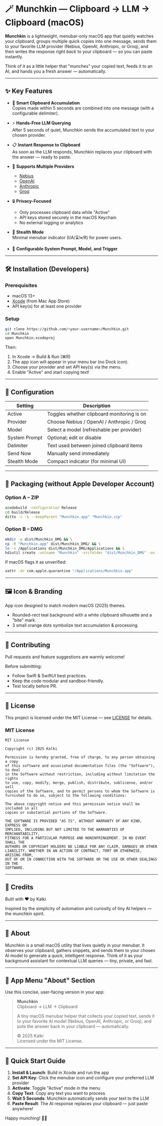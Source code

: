 # 🪄 Munchkin — Clipboard → LLM → Clipboard (macOS)

**Munchkin** is a lightweight, menubar-only macOS app that quietly watches your clipboard, groups multiple quick copies into one message, sends them to your favorite LLM provider (Nebius, OpenAI, Anthropic, or Groq), and then writes the response *right back* to your clipboard — so you can paste instantly.

Think of it as a little helper that "munches" your copied text, feeds it to an AI, and hands you a fresh answer — automatically.

---

## ✨ Key Features

- 🧩 **Smart Clipboard Accumulation**  
  Copies made within 5 seconds are combined into one message (with a configurable delimiter).

- ⚡ **Hands-Free LLM Querying**  
  After 5 seconds of quiet, Munchkin sends the accumulated text to your chosen provider.

- 📋 **Instant Response to Clipboard**  
  As soon as the LLM responds, Munchkin replaces your clipboard with the answer — ready to paste.

- 🧠 **Supports Multiple Providers**  
  - [Nebius](https://studio.nebius.com)  
  - [OpenAI](https://platform.openai.com)  
  - [Anthropic](https://anthropic.com)  
  - [Groq](https://groq.com)

- 🔒 **Privacy-Focused**  
  - Only processes clipboard data while "Active"  
  - API keys stored securely in the macOS Keychain  
  - No external logging or analytics

- 🧭 **Stealth Mode**  
  Minimal menubar indicator (I/A/⏳/⏸/R) for power users.

- 🧰 **Configurable System Prompt, Model, and Trigger**

---

## 🛠️ Installation (Developers)

### Prerequisites
- macOS 13+  
- [Xcode](https://developer.apple.com/xcode/) (from Mac App Store)  
- API key(s) for at least one provider

### Setup

```bash
git clone https://github.com/<your-username>/Munchkin.git
cd Munchkin
open Munchkin.xcodeproj
```

Then:

1. In Xcode → Build & Run (⌘R)
2. The app icon will appear in your menu bar (no Dock icon).
3. Choose your provider and set API key(s) via the menu.
4. Enable "Active" and start copying text!

---

## 🧩 Configuration

| Setting | Description |
|---------|-------------|
| Active | Toggles whether clipboard monitoring is on |
| Provider | Choose Nebius / OpenAI / Anthropic / Groq |
| Model | Select a model (refreshable per provider) |
| System Prompt | Optional; edit or disable |
| Delimiter | Text used between joined clipboard items |
| Send Now | Manually send immediately |
| Stealth Mode | Compact indicator (for minimal UI) |

---

## 🧪 Packaging (without Apple Developer Account)

### Option A – ZIP

```bash
xcodebuild -configuration Release
cd build/Release
ditto -c -k --keepParent "Munchkin.app" "Munchkin.zip"
```

### Option B – DMG

```bash
mkdir -p dist/Munchkin_DMG && \
cp -R "Munchkin.app" dist/Munchkin_DMG/ && \
ln -s /Applications dist/Munchkin_DMG/Applications && \
hdiutil create -volname "Munchkin" -srcfolder "dist/Munchkin_DMG" -ov -format UDZO "Munchkin.dmg"
```

If macOS flags it as unverified:

```bash
xattr -dr com.apple.quarantine "/Applications/Munchkin.app"
```

---

## 🖼️ Icon & Branding

App icon designed to match modern macOS (2025) themes.

- Rounded-rect teal background with a white clipboard silhouette and a "bite" mark.
- 3 small orange dots symbolize text accumulation & processing.

---

## 🤝 Contributing

Pull requests and feature suggestions are warmly welcome!

Before submitting:
- Follow Swift & SwiftUI best practices.
- Keep the code modular and sandbox-friendly.
- Test locally before PR.

---

## 🪪 License

This project is licensed under the MIT License — see [LICENSE](LICENSE) for details.

### MIT License

```text
MIT License

Copyright (c) 2025 Kalki

Permission is hereby granted, free of charge, to any person obtaining a copy
of this software and associated documentation files (the "Software"), to deal
in the Software without restriction, including without limitation the rights
to use, copy, modify, merge, publish, distribute, sublicense, and/or sell
copies of the Software, and to permit persons to whom the Software is
furnished to do so, subject to the following conditions:

The above copyright notice and this permission notice shall be included in all
copies or substantial portions of the Software.

THE SOFTWARE IS PROVIDED "AS IS", WITHOUT WARRANTY OF ANY KIND, EXPRESS OR
IMPLIED, INCLUDING BUT NOT LIMITED TO THE WARRANTIES OF MERCHANTABILITY,
FITNESS FOR A PARTICULAR PURPOSE AND NONINFRINGEMENT. IN NO EVENT SHALL THE
AUTHORS OR COPYRIGHT HOLDERS BE LIABLE FOR ANY CLAIM, DAMAGES OR OTHER
LIABILITY, WHETHER IN AN ACTION OF CONTRACT, TORT OR OTHERWISE, ARISING FROM,
OUT OF OR IN CONNECTION WITH THE SOFTWARE OR THE USE OR OTHER DEALINGS IN THE
SOFTWARE.
```

---

## 🙌 Credits

Built with ❤️ by Kalki

Inspired by the simplicity of automation and curiosity of tiny AI helpers — the munchkin spirit.

---

## 📜 About

Munchkin is a small macOS utility that lives quietly in your menubar. It observes your clipboard, gathers snippets, and sends them to your chosen AI model to generate a quick, intelligent response. Think of it as your background assistant for contextual LLM queries — tiny, private, and fast.

---

## 🧾 App Menu "About" Section

Use this concise, user-facing version in your app:

> **Munchkin**  
> Clipboard → LLM → Clipboard  
>  
> A tiny macOS menubar helper that collects your copied text, sends it to your favorite AI model (Nebius, OpenAI, Anthropic, or Groq), and puts the answer back in your clipboard — automatically.  
>  
> © 2025 Kalki  
> Licensed under the MIT License.

---

## 🚀 Quick Start Guide

1. **Install & Launch**: Build in Xcode and run the app
2. **Set API Key**: Click the menubar icon and configure your preferred LLM provider
3. **Activate**: Toggle "Active" mode in the menu
4. **Copy Text**: Copy any text you want to process
5. **Wait 5 Seconds**: Munchkin automatically sends your text to the LLM
6. **Paste Result**: The AI response replaces your clipboard — just paste anywhere!

Happy munching! 🧠✨